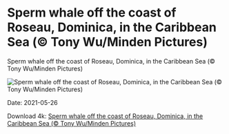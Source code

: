 # Sperm whale off the coast of Roseau, Dominica, in the Caribbean Sea (© Tony Wu/Minden Pictures)

Sperm whale off the coast of Roseau, Dominica, in the Caribbean Sea (© Tony Wu/Minden Pictures)

![Sperm whale off the coast of Roseau, Dominica, in the Caribbean Sea (© Tony Wu/Minden Pictures)](https://bing.com/th?id=OHR.TowelDay_EN-US7748070759_UHD.jpg&w=1024&h=576)

Date: 2021-05-26

Download 4k: [Sperm whale off the coast of Roseau, Dominica, in the Caribbean Sea (© Tony Wu/Minden Pictures)](https://bing.com/th?id=OHR.TowelDay_EN-US7748070759_UHD.jpg)

